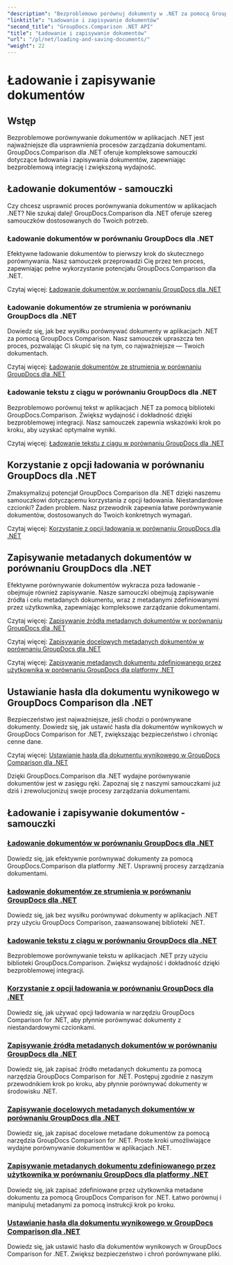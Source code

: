 ```yaml
---
"description": "Bezproblemowo porównuj dokumenty w .NET za pomocą GroupDocs.Comparison dla .NET. Dowiedz się, jak ładować, zapisywać i wykorzystywać opcje ładowania w celu wydajnego zarządzania dokumentami."
"linktitle": "Ładowanie i zapisywanie dokumentów"
"second_title": "GroupDocs.Comparison .NET API"
"title": "Ładowanie i zapisywanie dokumentów"
"url": "/pl/net/loading-and-saving-documents/"
"weight": 22
---
```


# Ładowanie i zapisywanie dokumentów

## Wstęp

Bezproblemowe porównywanie dokumentów w aplikacjach .NET jest najważniejsze dla usprawnienia procesów zarządzania dokumentami. GroupDocs.Comparison dla .NET oferuje kompleksowe samouczki dotyczące ładowania i zapisywania dokumentów, zapewniając bezproblemową integrację i zwiększoną wydajność.

## Ładowanie dokumentów - samouczki

Czy chcesz usprawnić proces porównywania dokumentów w aplikacjach .NET? Nie szukaj dalej! GroupDocs.Comparison dla .NET oferuje szereg samouczków dostosowanych do Twoich potrzeb.

### Ładowanie dokumentów w porównaniu GroupDocs dla .NET

Efektywne ładowanie dokumentów to pierwszy krok do skutecznego porównywania. Nasz samouczek przeprowadzi Cię przez ten proces, zapewniając pełne wykorzystanie potencjału GroupDocs.Comparison dla .NET.

Czytaj więcej: [Ładowanie dokumentów w porównaniu GroupDocs dla .NET](./loading-documents/)

### Ładowanie dokumentów ze strumienia w porównaniu GroupDocs dla .NET

Dowiedz się, jak bez wysiłku porównywać dokumenty w aplikacjach .NET za pomocą GroupDocs Comparison. Nasz samouczek upraszcza ten proces, pozwalając Ci skupić się na tym, co najważniejsze — Twoich dokumentach.

Czytaj więcej: [Ładowanie dokumentów ze strumienia w porównaniu GroupDocs dla .NET](./loading-documents-from-stream/)

### Ładowanie tekstu z ciągu w porównaniu GroupDocs dla .NET

Bezproblemowo porównuj tekst w aplikacjach .NET za pomocą biblioteki GroupDocs.Comparison. Zwiększ wydajność i dokładność dzięki bezproblemowej integracji. Nasz samouczek zapewnia wskazówki krok po kroku, aby uzyskać optymalne wyniki.

Czytaj więcej: [Ładowanie tekstu z ciągu w porównaniu GroupDocs dla .NET](./loading-text-from-string/)

## Korzystanie z opcji ładowania w porównaniu GroupDocs dla .NET

Zmaksymalizuj potencjał GroupDocs Comparison dla .NET dzięki naszemu samouczkowi dotyczącemu korzystania z opcji ładowania. Niestandardowe czcionki? Żaden problem. Nasz przewodnik zapewnia łatwe porównywanie dokumentów, dostosowanych do Twoich konkretnych wymagań.

Czytaj więcej: [Korzystanie z opcji ładowania w porównaniu GroupDocs dla .NET](./using-load-options/)

## Zapisywanie metadanych dokumentów w porównaniu GroupDocs dla .NET

Efektywne porównywanie dokumentów wykracza poza ładowanie - obejmuje również zapisywanie. Nasze samouczki obejmują zapisywanie źródła i celu metadanych dokumentu, wraz z metadanymi zdefiniowanymi przez użytkownika, zapewniając kompleksowe zarządzanie dokumentami.

Czytaj więcej: [Zapisywanie źródła metadanych dokumentów w porównaniu GroupDocs dla .NET](./saving-documents-metadata-source/)

Czytaj więcej: [Zapisywanie docelowych metadanych dokumentów w porównaniu GroupDocs dla .NET](./saving-documents-metadata-target/)

Czytaj więcej: [Zapisywanie metadanych dokumentu zdefiniowanego przez użytkownika w porównaniu GroupDocs dla platformy .NET](./saving-user-defined-document-metadata/)

## Ustawianie hasła dla dokumentu wynikowego w GroupDocs Comparison dla .NET

Bezpieczeństwo jest najważniejsze, jeśli chodzi o porównywane dokumenty. Dowiedz się, jak ustawić hasła dla dokumentów wynikowych w GroupDocs Comparison for .NET, zwiększając bezpieczeństwo i chroniąc cenne dane.

Czytaj więcej: [Ustawianie hasła dla dokumentu wynikowego w GroupDocs Comparison dla .NET](./setting-password-for-resultant-document/)

Dzięki GroupDocs.Comparison dla .NET wydajne porównywanie dokumentów jest w zasięgu ręki. Zapoznaj się z naszymi samouczkami już dziś i zrewolucjonizuj swoje procesy zarządzania dokumentami.
## Ładowanie i zapisywanie dokumentów - samouczki
### [Ładowanie dokumentów w porównaniu GroupDocs dla .NET](./loading-documents/)
Dowiedz się, jak efektywnie porównywać dokumenty za pomocą GroupDocs.Comparison dla platformy .NET. Usprawnij procesy zarządzania dokumentami.
### [Ładowanie dokumentów ze strumienia w porównaniu GroupDocs dla .NET](./loading-documents-from-stream/)
Dowiedz się, jak bez wysiłku porównywać dokumenty w aplikacjach .NET przy użyciu GroupDocs Comparison, zaawansowanej biblioteki .NET.
### [Ładowanie tekstu z ciągu w porównaniu GroupDocs dla .NET](./loading-text-from-string/)
Bezproblemowe porównywanie tekstu w aplikacjach .NET przy użyciu biblioteki GroupDocs.Comparison. Zwiększ wydajność i dokładność dzięki bezproblemowej integracji.
### [Korzystanie z opcji ładowania w porównaniu GroupDocs dla .NET](./using-load-options/)
Dowiedz się, jak używać opcji ładowania w narzędziu GroupDocs Comparison for .NET, aby płynnie porównywać dokumenty z niestandardowymi czcionkami.
### [Zapisywanie źródła metadanych dokumentów w porównaniu GroupDocs dla .NET](./saving-documents-metadata-source/)
Dowiedz się, jak zapisać źródło metadanych dokumentu za pomocą narzędzia GroupDocs Comparison for .NET. Postępuj zgodnie z naszym przewodnikiem krok po kroku, aby płynnie porównywać dokumenty w środowisku .NET.
### [Zapisywanie docelowych metadanych dokumentów w porównaniu GroupDocs dla .NET](./saving-documents-metadata-target/)
Dowiedz się, jak zapisać docelowe metadane dokumentów za pomocą narzędzia GroupDocs Comparison for .NET. Proste kroki umożliwiające wydajne porównywanie dokumentów w aplikacjach .NET.
### [Zapisywanie metadanych dokumentu zdefiniowanego przez użytkownika w porównaniu GroupDocs dla platformy .NET](./saving-user-defined-document-metadata/)
Dowiedz się, jak zapisać zdefiniowane przez użytkownika metadane dokumentu za pomocą GroupDocs Comparison for .NET. Łatwo porównuj i manipuluj metadanymi za pomocą instrukcji krok po kroku.
### [Ustawianie hasła dla dokumentu wynikowego w GroupDocs Comparison dla .NET](./setting-password-for-resultant-document/)
Dowiedz się, jak ustawić hasło dla dokumentów wynikowych w GroupDocs Comparison for .NET. Zwiększ bezpieczeństwo i chroń porównywane pliki.